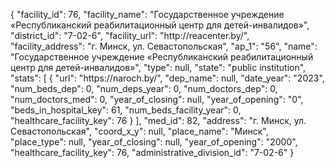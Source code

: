 {
    "facility_id": 76,
    "facility_name": "Государственное учреждение «Республиканский реабилитационный центр для детей-инвалидов»",
    "district_id": "7-02-6",
    "facility_url": "http:\/\/reacenter.by\/",
    "facility_address": "г. Минск, ул. Севастопольская",
    "ap_1": "56",
    "name": "Государственное учреждение «Республиканский реабилитационный центр для детей-инвалидов»",
    "type": null,
    "state": "public institution",
    "stats": [
        {
            "url": "https:\/\/naroch.by\/",
            "dep_name": null,
            "date_year": "2023",
            "num_beds_dep": 0,
            "num_deps_year": 0,
            "num_doctors_dep": 0,
            "num_doctors_med": 0,
            "year_of_closing": null,
            "year_of_opening": "0",
            "beds_in_hospital_key": 61,
            "num_beds_facility_year": 0,
            "healthcare_facility_key": 76
        }
    ],
    "med_id": 82,
    "address": "г. Минск, ул. Севастопольская",
    "coord_x_y": null,
    "place_name": "Минск",
    "place_type": null,
    "year_of_closing": null,
    "year_of_opening": "2000",
    "healthcare_facility_key": 76,
    "administrative_division_id": "7-02-6"
}